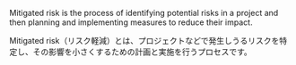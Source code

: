 Mitigated risk is the process of identifying potential risks in a project and then planning and implementing measures to reduce their impact.

Mitigated risk（リスク軽減）とは、プロジェクトなどで発生しうるリスクを特定し、その影響を小さくするための計画と実施を行うプロセスです。